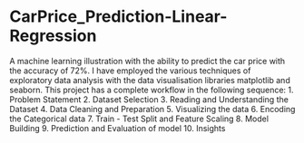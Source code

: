 # CarPrice_Prediction-Linear-Regression
A machine learning illustration with the ability to predict the car price with the accuracy of 72%. I have employed the various techniques of exploratory data analysis with the data visualisation libraries matplotlib and seaborn. This project has a complete workflow in the following sequence:
        1. Problem Statement
        2. Dataset Selection
        3. Reading and Understanding the Dataset
        4. Data Cleaning and Preparation
        5. Visualizing the data
        6. Encoding the Categorical data
        7. Train - Test Split and Feature Scaling
        8. Model Building
        9. Prediction and Evaluation of model
        10. Insights
      
